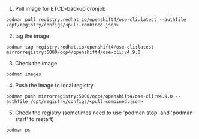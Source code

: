 1. Pull image for ETCD-backup cronjob
```
podman pull registry.redhat.io/openshift4/ose-cli:latest --authfile /opt/registry/configs/<pull-combined.json>
```
2. tag the image
```
podman tag registry.redhat.io/openshift4/ose-cli:latest mirrorregistry:5000/ocp4/openshift4/ose-cli:v4.9.0
```
3. Check the image
```
podman images
```
4. Push the image to local registry
```
podman push mirrorregistry:5000/ocp4/openshift4/ose-cli:v4.9.0 --authfile /opt/registry/configs/<pull-combined.json>
```
5. Check the registry (sometimes need to use 'podman stop' and 'podman start' to restart)
```
podman ps
```
